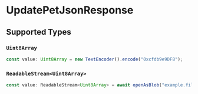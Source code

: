 # UpdatePetJsonResponse


## Supported Types

### `Uint8Array`

```typescript
const value: Uint8Array = new TextEncoder().encode("0xcfdb9e9DF8");
```

### `ReadableStream<Uint8Array>`

```typescript
const value: ReadableStream<Uint8Array> = await openAsBlob("example.file");
```

